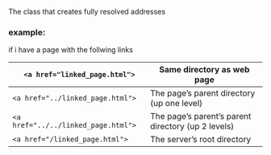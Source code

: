 The class that creates fully resolved addresses
### example:
if i have a page with the follwing links

|` <a href="linked_page.html">`     | Same directory as web page |
|--------------------------------- | -----------------------------|
|`<a href="../linked_page.html">`    |  The page’s parent directory (up one level) |
|`<a href="../../linked_page.html">` |  The page’s parent’s parent directory (up 2 levels) |
|`<a href="/linked_page.html"> `     |  The server’s root directory |

